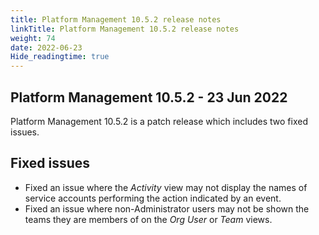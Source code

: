 ```yaml
---
title: Platform Management 10.5.2 release notes
linkTitle: Platform Management 10.5.2 release notes
weight: 74
date: 2022-06-23
Hide_readingtime: true
---
```


## Platform Management 10.5.2 - 23 Jun 2022

Platform Management 10.5.2 is a patch release which includes two fixed issues.

## Fixed issues

* Fixed an issue where the *Activity* view may not display the names of service accounts performing the action indicated by an event.
* Fixed an issue where non-Administrator users may not be shown the teams they are members of on the *Org User* or *Team* views.
